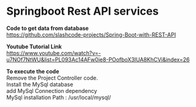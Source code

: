 # Springboot Rest API services
  
**Code to get data from database**  
https://github.com/slashcode-projects/Spring-Boot-with-REST-API
  
**Youtube Tutorial Link**  
https://www.youtube.com/watch?v=-u7NOf7NtWU&list=PL093Ac14AFw0ie8-POofboX3IUA8KhCVi&index=26
   
**To execute the code**  
Remove the Project Controller code.  
Install the MySql database  
add MySql Connection dependency  
MySql installation Path : /usr/local/mysql/   